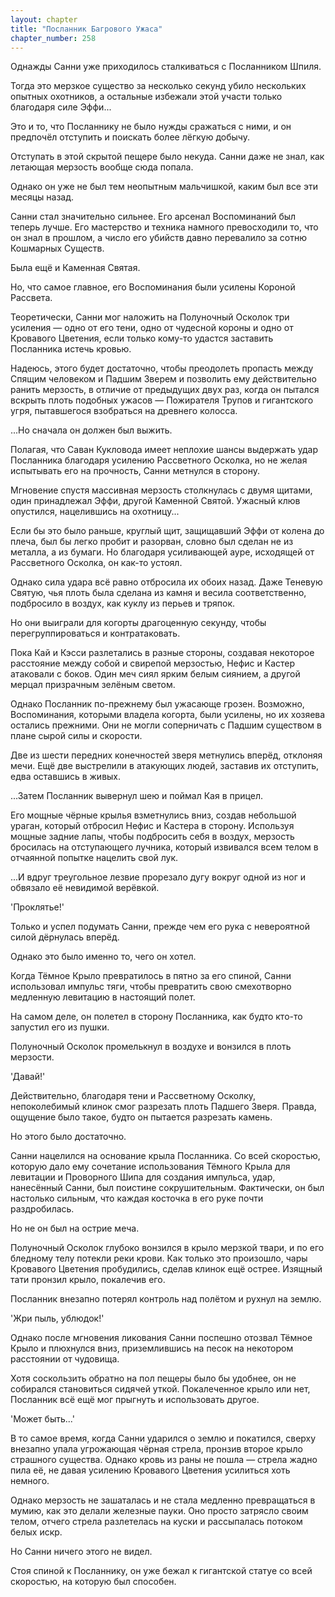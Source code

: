 ```yaml
---
layout: chapter
title: "Посланник Багрового Ужаса"
chapter_number: 258
---
```


Однажды Санни уже приходилось сталкиваться с Посланником Шпиля.

Тогда это мерзкое существо за несколько секунд убило нескольких опытных охотников, а остальные избежали этой участи только благодаря силе Эффи...

Это и то, что Посланнику не было нужды сражаться с ними, и он предпочёл отступить и поискать более лёгкую добычу.

Отступать в этой скрытой пещере было некуда. Санни даже не знал, как летающая мерзость вообще сюда попала.

Однако он уже не был тем неопытным мальчишкой, каким был все эти месяцы назад.

Санни стал значительно сильнее. Его арсенал Воспоминаний был теперь лучше. Его мастерство и техника намного превосходили то, что он знал в прошлом, а число его убийств давно перевалило за сотню Кошмарных Существ.

Была ещё и Каменная Святая.

Но, что самое главное, его Воспоминания были усилены Короной Рассвета.

Теоретически, Санни мог наложить на Полуночный Осколок три усиления — одно от его тени, одно от чудесной короны и одно от Кровавого Цветения, если только кому-то удастся заставить Посланника истечь кровью.

Надеюсь, этого будет достаточно, чтобы преодолеть пропасть между Спящим человеком и Падшим Зверем и позволить ему действительно ранить мерзость, в отличие от предыдущих двух раз, когда он пытался вскрыть плоть подобных ужасов — Пожирателя Трупов и гигантского угря, пытавшегося взобраться на древнего колосса.

...Но сначала он должен был выжить.

Полагая, что Саван Кукловода имеет неплохие шансы выдержать удар Посланника благодаря усилению Рассветного Осколка, но не желая испытывать его на прочность, Санни метнулся в сторону.

Мгновение спустя массивная мерзость столкнулась с двумя щитами, один принадлежал Эффи, другой Каменной Святой. Ужасный клюв опустился, нацелившись на охотницу...

Если бы это было раньше, круглый щит, защищавший Эффи от колена до плеча, был бы легко пробит и разорван, словно был сделан не из металла, а из бумаги. Но благодаря усиливающей ауре, исходящей от Рассветного Осколка, он как-то устоял.

Однако сила удара всё равно отбросила их обоих назад. Даже Теневую Святую, чья плоть была сделана из камня и весила соответственно, подбросило в воздух, как куклу из перьев и тряпок.

Но они выиграли для когорты драгоценную секунду, чтобы перегруппироваться и контратаковать.

Пока Кай и Кэсси разлетались в разные стороны, создавая некоторое расстояние между собой и свирепой мерзостью, Нефис и Кастер атаковали с боков. Один меч сиял ярким белым сиянием, а другой мерцал призрачным зелёным светом.

Однако Посланник по-прежнему был ужасающе грозен. Возможно, Воспоминания, которыми владела когорта, были усилены, но их хозяева остались прежними. Они не могли соперничать с Падшим существом в плане сырой силы и скорости.

Две из шести передних конечностей зверя метнулись вперёд, отклоняя мечи. Ещё две выстрелили в атакующих людей, заставив их отступить, едва оставшись в живых.

...Затем Посланник вывернул шею и поймал Кая в прицел.

Его мощные чёрные крылья взметнулись вниз, создав небольшой ураган, который отбросил Нефис и Кастера в сторону. Используя мощные задние лапы, чтобы подбросить себя в воздух, мерзость бросилась на отступающего лучника, который извивался всем телом в отчаянной попытке нацелить свой лук.

...И вдруг треугольное лезвие прорезало дугу вокруг одной из ног и обвязало её невидимой верёвкой.

'Проклятье!'

Только и успел подумать Санни, прежде чем его рука с невероятной силой дёрнулась вперёд.

Однако это было именно то, чего он хотел.

Когда Тёмное Крыло превратилось в пятно за его спиной, Санни использовал импульс тяги, чтобы превратить свою смехотворно медленную левитацию в настоящий полет.

На самом деле, он полетел в сторону Посланника, как будто кто-то запустил его из пушки.

Полуночный Осколок промелькнул в воздухе и вонзился в плоть мерзости.

'Давай!'

Действительно, благодаря тени и Рассветному Осколку, непоколебимый клинок смог разрезать плоть Падшего Зверя. Правда, ощущение было такое, будто он пытается разрезать камень.

Но этого было достаточно.

Санни нацелился на основание крыла Посланника. Со всей скоростью, которую дало ему сочетание использования Тёмного Крыла для левитации и Проворного Шипа для создания импульса, удар, нанесённый Санни, был поистине сокрушительным. Фактически, он был настолько сильным, что каждая косточка в его руке почти раздробилась.

Но не он был на острие меча.

Полуночный Осколок глубоко вонзился в крыло мерзкой твари, и по его бледному телу потекли реки крови. Как только это произошло, чары Кровавого Цветения пробудились, сделав клинок ещё острее. Изящный тати пронзил крыло, покалечив его.

Посланник внезапно потерял контроль над полётом и рухнул на землю.

'Жри пыль, ублюдок!'

Однако после мгновения ликования Санни поспешно отозвал Тёмное Крыло и плюхнулся вниз, приземлившись на песок на некотором расстоянии от чудовища.

Хотя соскользить обратно на пол пещеры было бы удобнее, он не собирался становиться сидячей уткой. Покалеченное крыло или нет, Посланник всё ещё мог прыгнуть и использовать другое.

'Может быть...'

В то самое время, когда Санни ударился о землю и покатился, сверху внезапно упала угрожающая чёрная стрела, пронзив второе крыло страшного существа. Однако кровь из раны не пошла — стрела жадно пила её, не давая усилению Кровавого Цветения усилиться хоть немного.

Однако мерзость не зашаталась и не стала медленно превращаться в мумию, как это делали железные пауки. Оно просто затрясло своим телом, отчего стрела разлетелась на куски и рассыпалась потоком белых искр.

Но Санни ничего этого не видел.

Стоя спиной к Посланнику, он уже бежал к гигантской статуе со всей скоростью, на которую был способен.